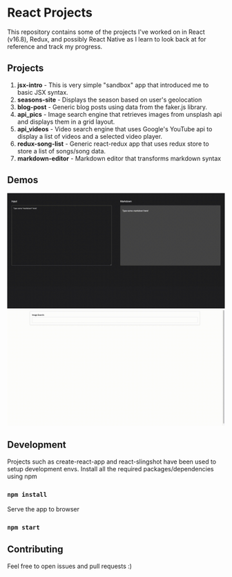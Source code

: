 # React Projects

This repository contains some of the projects I've worked on in React (v16.8), Redux, and possibly React Native as I learn to look back at for reference and track my progress.

Projects
--------

1.  **jsx-intro** - This is very simple "sandbox" app that introduced me to basic JSX syntax.
2.  **seasons-site** - Displays the season based on user's geolocation
3.  **blog-post** - Generic blog posts using data from the faker.js library.
4.  **api_pics** - Image search engine that retrieves images from unsplash api and displays them in a grid layout.
5.  **api_videos** - Video search engine that uses Google's YouTube api to display a list of videos and a selected video player.
6. **redux-song-list** - Generic react-redux app that uses redux store to store a list of songs/song data.
7.  **markdown-editor** - Markdown editor that transforms markdown syntax

Demos
-----
![Markdown Editor](https://github.com/abdultolba/react-projects/blob/master/assets/screen-capture.gif "Markdown Editor")
![Image Search](https://github.com/abdultolba/react-projects/blob/master/assets/screen-capture-_2_.gif "Image Search")

Development
-----------

Projects such as create-react-app and react-slingshot have been used to setup development envs.
Install all the required packages/dependencies using npm

### `npm install`

Serve the app to browser

### `npm start`

Contributing
------------
Feel free to open issues and pull requests :)
